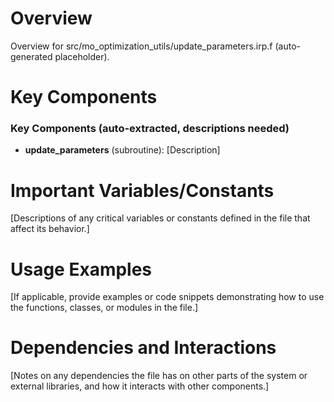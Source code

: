 # Overview

Overview for src/mo_optimization_utils/update_parameters.irp.f (auto-generated placeholder).

# Key Components

### Key Components (auto-extracted, descriptions needed)
- **update_parameters** (subroutine): [Description]

# Important Variables/Constants

[Descriptions of any critical variables or constants defined in the file that affect its behavior.]

# Usage Examples

[If applicable, provide examples or code snippets demonstrating how to use the functions, classes, or modules in the file.]

# Dependencies and Interactions

[Notes on any dependencies the file has on other parts of the system or external libraries, and how it interacts with other components.]

